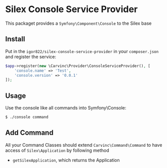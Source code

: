 # Silex Console Service Provider

This packaget provides a `Symfony\Component\Console` to the Silex base

## Install

Put in the `igor822/silex-console-service-provider` in your `composer.json` and register the service:

```php
$app->register(new \Carvinc\Provider\ConsoleServiceProvider(), [
    'console.name' => 'Test',
    'console.version' => '0.0.1'
]);
```

## Usage

Use the console like all commands into Symfony\Console:

```sh
$ ./console command
```

## Add Command

All your Command Classes should extend `Carvinc\Command\Command` to have access of `Silex\Application` by following method

* `getSilexApplication`, which returns the Application